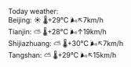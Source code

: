 Today weather:  
Beijing: ☀️ 🌡️+29°C 🌬️↖7km/h  
Tianjin: ⛅️  🌡️+28°C 🌬️↑19km/h  
Shijiazhuang: ⛅️  🌡️+30°C 🌬️↖7km/h  
Tangshan: ⛅️  🌡️+29°C 🌬️↖15km/h  
